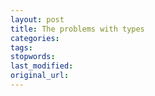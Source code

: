 ```yaml
---
layout: post
title: The problems with types
categories:
tags:
stopwords:
last_modified:
original_url: 
---
```


<!--more-->

